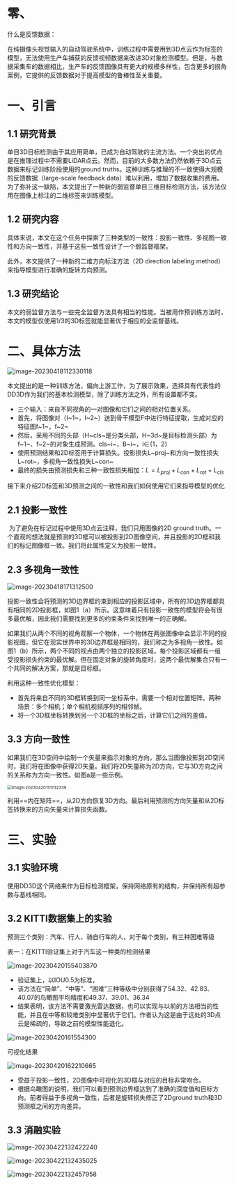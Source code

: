 # 零、

什么是反馈数据：

在纯摄像头视觉输入的自动驾驶系统中，训练过程中需要用到3D点云作为标签的模型，无法使用生产车捕获的反馈视频数据来改进3D对象检测模型。但是，与数据采集车的数据相比，生产车的反馈图像具有更大的规模多样性，包含更多的拐角案例，它提供的反馈数据对于提高模型的鲁棒性至关重要。

# 一、引言

## 1.1 研究背景

单目3D目标检测由于其应用简单，已成为自动驾驶的主流方法。一个突出的优点是在推理过程中不需要LiDAR点云。然而，目前的大多数方法仍然依赖于3D点云数据来标记训练阶段使用的ground truths。这种训练与推理的不一致使得大规模的反馈数据（large-scale feedback data）难以利用，增加了数据收集的费用。为了弥补这一缺陷，本文提出了一种新的弱监督单目三维目标检测方法，该方法仅用在图像上标注的二维标签来训练模型。

## 1.2 研究内容

具体来说，本文在这个任务中探索了三种类型的一致性：投影一致性、多视图一致性和方向一致性，并基于这些一致性设计了一个弱监督框架。

此外，本文提供了一种新的二维方向标注方法（2D direction labeling method）来指导模型进行准确的旋转方向预测。

## 1.3 研究结论

本文的弱监督方法与一些完全监督方法具有相当的性能。当被用作预训练方法时，本文的模型仅使用1/3的3D标签就能显著优于相应的全监督基线。

# 二、具体方法

![image-20230418112330118](https://raw.githubusercontent.com/letMeEmoForAWhile/typoraImage/main/img/image-20230418112330118.png)

本文提出的是一种训练方法，偏向上游工作，为了展示效果，选择具有代表性的DD3D作为我们的基本检测模型，除了训练方法之外，所有设置都不变。

- 三个输入：来自不同视角的一对图像和它们之间的相对位置关系。
- 首先，将图像对（I~1~，I~2~）送到骨干模型F中进行特征提取，生成对应的特征图f~1~，f~2~
- 然后，采用不同的头部（H~cls~是分类头部，H~3d~是目标检测头部）为f~1~、f~2~的对象生成预测。cls~i~，B~i~，i∈{1，2}
- 使用预测结果和2D标签用于计算损失。投影损失L~proj~和方向一致性损失L~rot~，多视角一致性损失L~con~
- 最终的损失由预测损失和三种一致性损失相加：$L=L_{proj}+L_{con}+L_{rot}+L_{cls}$

接下来介绍2D标签和3D预测之间的一致性和我们如何使用它们来指导模型的优化

## 2.1 投影一致性

​		为了避免在标记过程中使用3D点云注释，我们只用图像的2D ground truth。一个直观的想法就是预测的3D框可以被投影到2D图像空间，并且投影的2D框和我们的标记图像框一致。我们将此属性定义为投影一致性。

## 2.3 多视角一致性

![image-20230418171312500](https://raw.githubusercontent.com/letMeEmoForAWhile/typoraImage/main/img/image-20230418171312500.png)

投影一致性会将预测的3D边界框约束到相应的投影区域中，所有的3D边界框都具有相同的2D投影框，如图1（a）所示。这意味着只有投影一致性的模型将会有很多最优解，因此我们需要找到更多的约束条件来找到唯一的正确解。

如果我们从两个不同的视角观察一个物体，一个物体在两张图像中会显示不同的投影视图，但它在现实世界中的3D边界框是相同的，我们称之为多视角一致性。如图1（b）所示，两个不同的视点由两个独立的投影区域，每个投影区域都有一组受投影损失约束的最优解。但在固定对象的旋转角度时，这两个最优解集合只有一个共同的解决方案，那就是目标框。

利用这种一致性优化模型：

- 首先将来自不同的3D框转换到同一坐标系中，需要一个相对位置矩阵。两种场景：多个相机；单个相机视频序列的相邻帧。
- 将一个3D框坐标转换到另一个3D框的坐标之后，计算它们之间的差值。

## 3.3 方向一致性

如果我们在3D空间中绘制一个矢量来指示对象的方向，那么当图像投影到2D空间时，我们将在图像中获得2D矢量。我们将2D矢量称为2D方向，它与3D方向之间的关系称为方向一致性。如图a是一些示例。

<img src="https://raw.githubusercontent.com/letMeEmoForAWhile/typoraImage/main/img/image-20230420151732339.png" alt="image-20230420151732339" style="zoom:67%;" />

利用==内在矩阵==，从2D方向恢复3D方向。最后利用预测的方向矢量和从2D标签转换来的方向矢量来计算损失函数。

# 三、实验

## 3.1 实验环境

使用DD3D这个网络来作为目标检测框架，保持网络原有的结构，并保持所有超参数与基线相同。

## 3.2 KITTI数据集上的实验

预测三个类别：汽车、行人、骑自行车的人，对于每个类别，有三种困难等级

表一：在KITTI验证集上对于汽车这一种类的检测结果

![image-20230420155403870](https://raw.githubusercontent.com/letMeEmoForAWhile/typoraImage/main/img/image-20230420155403870.png)

- 验证集上，以IOU0.5为标准，
- 该方法在“简单”、“中等”、“困难”三种等级中分别获得了54.32、42.83、40.07的鸟瞰图平均精度和49.37、39.01、36.34
- 结果表明，该方法不需要激光雷达数据，也可以实现与以前的方法相当的性能，并且在中等和较难类别中显著优于它们。作者认为这是由于远处的3D点云是稀疏的，导致之前的模型性能退化。

![image-20230420161554300](https://raw.githubusercontent.com/letMeEmoForAWhile/typoraImage/main/img/image-20230420161554300.png)

可视化结果

![image-20230420162210665](https://raw.githubusercontent.com/letMeEmoForAWhile/typoraImage/main/img/image-20230420162210665.png)

- 受益于投影一致性，2D图像中可视化的3D框与对应的目标非常吻合。
- 根据鸟瞰图的说明，我们可以看到预测边界框达到了准确的深度值和目标方向。前者得益于多视角一致性，后者是旋转损失修正了2Dground truth和3D预测框之间的方向差异。

## 3.3 消融实验

![image-20230422132422240](https://raw.githubusercontent.com/letMeEmoForAWhile/typoraImage/main/img/image-20230422132422240.png)

![image-20230422132435025](https://raw.githubusercontent.com/letMeEmoForAWhile/typoraImage/main/img/image-20230422132435025.png)

![image-20230422132457958](https://raw.githubusercontent.com/letMeEmoForAWhile/typoraImage/main/img/image-20230422132457958.png)
